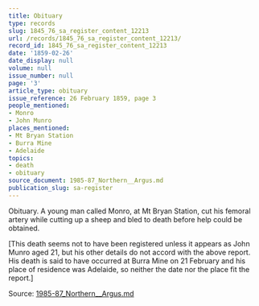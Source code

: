 ```yaml
---
title: Obituary
type: records
slug: 1845_76_sa_register_content_12213
url: /records/1845_76_sa_register_content_12213/
record_id: 1845_76_sa_register_content_12213
date: '1859-02-26'
date_display: null
volume: null
issue_number: null
page: '3'
article_type: obituary
issue_reference: 26 February 1859, page 3
people_mentioned:
- Monro
- John Munro
places_mentioned:
- Mt Bryan Station
- Burra Mine
- Adelaide
topics:
- death
- obituary
source_document: 1985-87_Northern__Argus.md
publication_slug: sa-register
---
```


Obituary.  A young man called Monro, at Mt Bryan Station, cut his femoral artery while cutting up a sheep and bled to death before help could be obtained.

[This death seems not to have been registered unless it appears as John Munro aged 21, but his other details do not accord with the above report.  His death is said to have occurred at Burra Mine on 21 February and his place of residence was Adelaide, so neither the date nor the place fit the report.]

Source: [1985-87_Northern__Argus.md](/downloads/markdown/1985-87_Northern__Argus.md)
